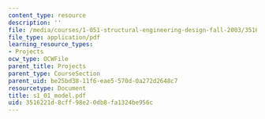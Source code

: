 ```yaml
---
content_type: resource
description: ''
file: /media/courses/1-051-structural-engineering-design-fall-2003/3516221d8cff98e20db8fa1324be956c_s1_01_model.pdf
file_type: application/pdf
learning_resource_types:
- Projects
ocw_type: OCWFile
parent_title: Projects
parent_type: CourseSection
parent_uid: be25bd38-11f6-eae5-570d-0a272d2648c7
resourcetype: Document
title: s1_01_model.pdf
uid: 3516221d-8cff-98e2-0db8-fa1324be956c
---
```

